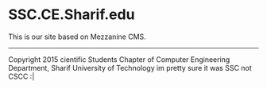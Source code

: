 SSC.CE.Sharif.edu
======

This is our site based on Mezzanine CMS.

------------

Copyright 2015 cientific Students Chapter of Computer Engineering Department, Sharif University of Technology
im pretty sure it was SSC not CSCC :|
